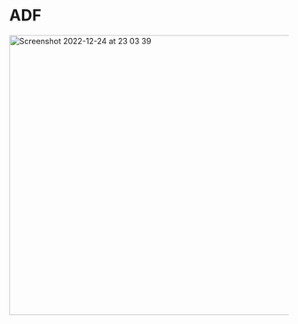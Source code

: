 # ADF

<img width="506" alt="Screenshot 2022-12-24 at 23 03 39" src="https://user-images.githubusercontent.com/84628470/209456629-b3c969b7-bfb6-45ce-b940-21100aa83468.png">
